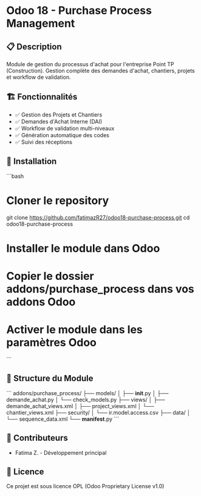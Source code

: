 # Odoo 18 - Purchase Process Management

## 📋 Description
Module de gestion du processus d'achat pour l'entreprise Point TP (Construction).
Gestion complète des demandes d'achat, chantiers, projets et workflow de validation.

## 🏗️ Fonctionnalités
- ✅ Gestion des Projets et Chantiers
- ✅ Demandes d'Achat Interne (DAI)
- ✅ Workflow de validation multi-niveaux
- ✅ Génération automatique des codes
- ✅ Suivi des réceptions

## 🚀 Installation
\`\`\`bash
# Cloner le repository
git clone https://github.com/fatimazR27/odoo18-purchase-process.git
cd odoo18-purchase-process

# Installer le module dans Odoo
# Copier le dossier addons/purchase_process dans vos addons Odoo
# Activer le module dans les paramètres Odoo
\`\`\`

## 📁 Structure du Module
\`\`\`
addons/purchase_process/
├── models/
│   ├── __init__.py
│   ├── demande_achat.py
│   └── check_models.py
├── views/
│   ├── demande_achat_views.xml
│   ├── project_views.xml
│   └── chantier_views.xml
├── security/
│   └── ir.model.access.csv
├── data/
│   └── sequence_data.xml
└── __manifest__.py
\`\`\`

## 👥 Contributeurs
- Fatima Z. - Développement principal

## 📄 Licence
Ce projet est sous licence OPL (Odoo Proprietary License v1.0)

